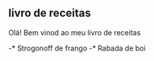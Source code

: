  	
## livro de receitas

Olá! Bem vinod ao meu livro de receitas

-* Strogonoff de frango
-* Rabada de boi